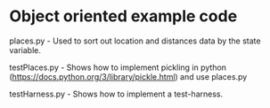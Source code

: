 # Object oriented example code

places.py - Used to sort out location and distances data by the state variable. 

testPlaces.py - Shows how to implement pickling in python (https://docs.python.org/3/library/pickle.html) and use places.py

testHarness.py - Shows how to implement a test-harness.


